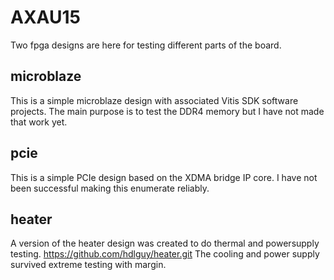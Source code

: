 # AXAU15
Two fpga designs are here for testing different parts of the board.

## microblaze
This is a simple microblaze design with associated Vitis SDK software projects.  The main purpose is to test the DDR4 memory but I have not made that work yet.

## pcie
This is a simple PCIe design based on the XDMA bridge IP core. I have not been successful making this enumerate reliably.

## heater
A version of the heater design was created to do thermal and powersupply testing. https://github.com/hdlguy/heater.git  The cooling and power supply survived extreme testing with margin.

